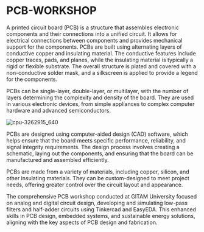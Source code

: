 # PCB-WORKSHOP


A printed circuit board (PCB) is a structure that assembles electronic components and their connections into a unified circuit. It allows for electrical connections between components and provides mechanical support for the components. PCBs are built using alternating layers of conductive copper and insulating material. The conductive features include copper traces, pads, and planes, while the insulating material is typically a rigid or flexible substrate. The overall structure is plated and covered with a non-conductive solder mask, and a silkscreen is applied to provide a legend for the components.

PCBs can be single-layer, double-layer, or multilayer, with the number of layers determining the complexity and density of the board. They are used in various electronic devices, from simple appliances to complex computer hardware and advanced semiconductors.

![cpu-3262915_640](https://github.com/venkat-teja-17/PCB-WORKSHOP/assets/101350969/2d926eb5-3257-4383-b4b7-11d2971c9fb4)

PCBs are designed using computer-aided design (CAD) software, which helps ensure that the board meets specific performance, reliability, and signal integrity requirements. The design process involves creating a schematic, laying out the components, and ensuring that the board can be manufactured and assembled efficiently.


PCBs are made from a variety of materials, including copper, silicon, and other insulating materials. They can be custom-designed to meet project needs, offering greater control over the circuit layout and appearance.

The comprehensive PCB workshop conducted at GITAM University focused on analog and digital circuit design, developing and simulating low-pass filters and half-adder circuits using Tinkercad and EasyEDA. This enhanced skills in PCB design, embedded systems, and sustainable energy solutions, aligning with the key aspects of PCB design and fabrication.
